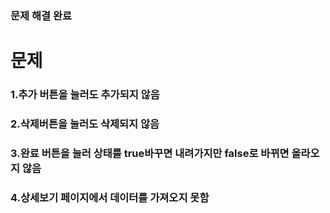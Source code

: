 ### 문제 해결 완료

# 문제
### 1.추가 버튼을 눌러도 추가되지 않음
### 2.삭제버튼을 눌러도 삭제되지 않음
### 3.완료 버튼을 눌러 상태를 true바꾸면 내려가지만 false로 바뀌면 올라오지 않음
### 4.상세보기 페이지에서 데이터를 가져오지 못함


